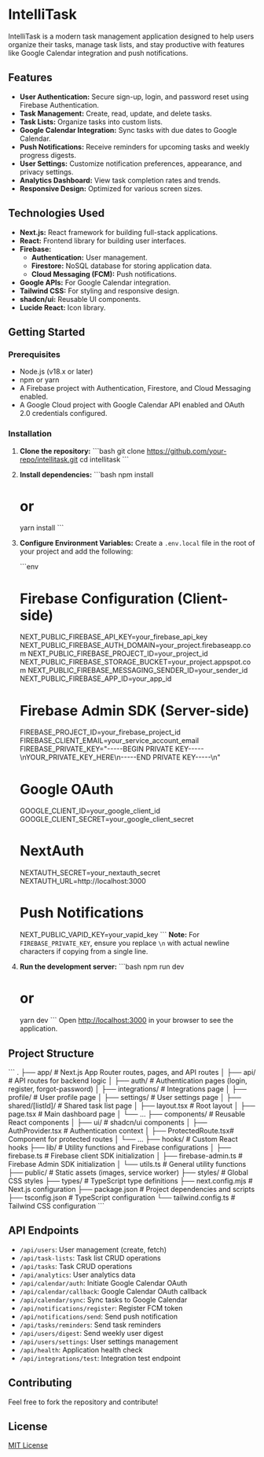 # IntelliTask

IntelliTask is a modern task management application designed to help users organize their tasks, manage task lists, and stay productive with features like Google Calendar integration and push notifications.

## Features

-   **User Authentication:** Secure sign-up, login, and password reset using Firebase Authentication.
-   **Task Management:** Create, read, update, and delete tasks.
-   **Task Lists:** Organize tasks into custom lists.
-   **Google Calendar Integration:** Sync tasks with due dates to Google Calendar.
-   **Push Notifications:** Receive reminders for upcoming tasks and weekly progress digests.
-   **User Settings:** Customize notification preferences, appearance, and privacy settings.
-   **Analytics Dashboard:** View task completion rates and trends.
-   **Responsive Design:** Optimized for various screen sizes.

## Technologies Used

-   **Next.js:** React framework for building full-stack applications.
-   **React:** Frontend library for building user interfaces.
-   **Firebase:**
    -   **Authentication:** User management.
    -   **Firestore:** NoSQL database for storing application data.
    -   **Cloud Messaging (FCM):** Push notifications.
-   **Google APIs:** For Google Calendar integration.
-   **Tailwind CSS:** For styling and responsive design.
-   **shadcn/ui:** Reusable UI components.
-   **Lucide React:** Icon library.

## Getting Started

### Prerequisites

-   Node.js (v18.x or later)
-   npm or yarn
-   A Firebase project with Authentication, Firestore, and Cloud Messaging enabled.
-   A Google Cloud project with Google Calendar API enabled and OAuth 2.0 credentials configured.

### Installation

1.  **Clone the repository:**
    \`\`\`bash
    git clone https://github.com/your-repo/intellitask.git
    cd intellitask
    \`\`\`

2.  **Install dependencies:**
    \`\`\`bash
    npm install
    # or
    yarn install
    \`\`\`

3.  **Configure Environment Variables:**
    Create a `.env.local` file in the root of your project and add the following:

    \`\`\`env
    # Firebase Configuration (Client-side)
    NEXT_PUBLIC_FIREBASE_API_KEY=your_firebase_api_key
    NEXT_PUBLIC_FIREBASE_AUTH_DOMAIN=your_project.firebaseapp.com
    NEXT_PUBLIC_FIREBASE_PROJECT_ID=your_project_id
    NEXT_PUBLIC_FIREBASE_STORAGE_BUCKET=your_project.appspot.com
    NEXT_PUBLIC_FIREBASE_MESSAGING_SENDER_ID=your_sender_id
    NEXT_PUBLIC_FIREBASE_APP_ID=your_app_id

    # Firebase Admin SDK (Server-side)
    FIREBASE_PROJECT_ID=your_firebase_project_id
    FIREBASE_CLIENT_EMAIL=your_service_account_email
    FIREBASE_PRIVATE_KEY="-----BEGIN PRIVATE KEY-----\nYOUR_PRIVATE_KEY_HERE\n-----END PRIVATE KEY-----\n"

    # Google OAuth
    GOOGLE_CLIENT_ID=your_google_client_id
    GOOGLE_CLIENT_SECRET=your_google_client_secret

    # NextAuth
    NEXTAUTH_SECRET=your_nextauth_secret
    NEXTAUTH_URL=http://localhost:3000

    # Push Notifications
    NEXT_PUBLIC_VAPID_KEY=your_vapid_key
    \`\`\`
    **Note:** For `FIREBASE_PRIVATE_KEY`, ensure you replace `\n` with actual newline characters if copying from a single line.

4.  **Run the development server:**
    \`\`\`bash
    npm run dev
    # or
    yarn dev
    \`\`\`
    Open [http://localhost:3000](http://localhost:3000) in your browser to see the application.

## Project Structure

\`\`\`
.
├── app/                  # Next.js App Router routes, pages, and API routes
│   ├── api/              # API routes for backend logic
│   ├── auth/             # Authentication pages (login, register, forgot-password)
│   ├── integrations/     # Integrations page
│   ├── profile/          # User profile page
│   ├── settings/         # User settings page
│   ├── shared/[listId]/  # Shared task list page
│   ├── layout.tsx        # Root layout
│   ├── page.tsx          # Main dashboard page
│   └── ...
├── components/           # Reusable React components
│   ├── ui/               # shadcn/ui components
│   ├── AuthProvider.tsx  # Authentication context
│   ├── ProtectedRoute.tsx# Component for protected routes
│   └── ...
├── hooks/                # Custom React hooks
├── lib/                  # Utility functions and Firebase configurations
│   ├── firebase.ts       # Firebase client SDK initialization
│   ├── firebase-admin.ts # Firebase Admin SDK initialization
│   └── utils.ts          # General utility functions
├── public/               # Static assets (images, service worker)
├── styles/               # Global CSS styles
├── types/                # TypeScript type definitions
├── next.config.mjs       # Next.js configuration
├── package.json          # Project dependencies and scripts
├── tsconfig.json         # TypeScript configuration
└── tailwind.config.ts    # Tailwind CSS configuration
\`\`\`

## API Endpoints

-   `/api/users`: User management (create, fetch)
-   `/api/task-lists`: Task list CRUD operations
-   `/api/tasks`: Task CRUD operations
-   `/api/analytics`: User analytics data
-   `/api/calendar/auth`: Initiate Google Calendar OAuth
-   `/api/calendar/callback`: Google Calendar OAuth callback
-   `/api/calendar/sync`: Sync tasks to Google Calendar
-   `/api/notifications/register`: Register FCM token
-   `/api/notifications/send`: Send push notification
-   `/api/tasks/reminders`: Send task reminders
-   `/api/users/digest`: Send weekly user digest
-   `/api/users/settings`: User settings management
-   `/api/health`: Application health check
-   `/api/integrations/test`: Integration test endpoint

## Contributing

Feel free to fork the repository and contribute!

## License

[MIT License](LICENSE)
